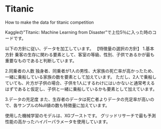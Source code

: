 # Titanic
How to make the data for titanic competition

Kaggleの"Titanic: Machine Learning from Disaster"で上位5％に入った時のコードです。

以下の方針に従い、データを加工しています。
【特徴量の選択の方針】
1.基本方針
乗客の生存に関わる要素として、客室の等級、性別、子供であるかが最も重要なものであると判断しています。

2.同乗者の人数
独身者、同乗者が1人の男性、大家族の死亡率が高かったため、一緒に乗船している家族の数を要素として加えています。
ただし、2人で乗船していても、片方が子供の場合、子供を1人にするわけにはいかないと通常考えるはずであると仮定し、子供と一緒に乗船しているかも要素として加えています。

3.データの充足度
また、生存者のデータは死亡者よりデータの充足率が高いので、各サンプルのNull値の数も特徴量に加えています。


使用した機械学習のモデルは、XGブーストです。
グリッドリサーチで最も予測性能の高かったハイパーパラメータを使用しています。
